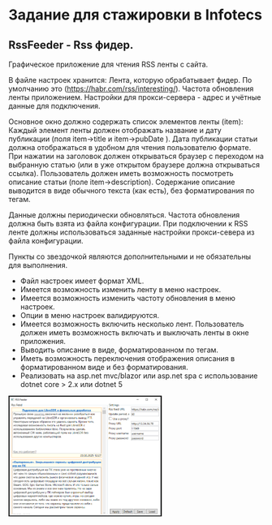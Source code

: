# Задание для стажировки в Infotecs
## RssFeeder - Rss фидер.

Графическое приложение для чтения RSS ленты с сайта.

В файле настроек хранится:
Лента, которую обрабатывает фидер. По умолчанию это (https://habr.com/rss/interesting/).
Частота обновления ленты приложением.  Настройки для прокси-сервера - адрес и учётные данные для подключения.

Основное окно должно содержать список элементов ленты (item): 
Каждый элемент ленты должен отображать название и дату публикации (поля item->title и item->pubDate ). Дата публикации статьи должна отображаться в удобном для чтения пользователю формате.
При нажатии на заголовок должен открываться браузер с переходом на выбранную статью (или в уже открытом браузере должна открываться ссылка).
Пользователь должен иметь возможность посмотреть описание статьи 
(поле item->description). Содержание описание выводится в виде обычного текста (как есть), без форматирования по тегам.

Данные должны периодически обновляться. Частота обновления должна быть взята из файла конфигурации.
При подключении к RSS ленте должны использоваться заданные настройки прокси-севера из файла конфигурации. 

Пункты со звездочкой являются дополнительными и не обязательны для выполнения.

- Файл настроек имеет формат XML.
- Имеется возможность изменить ленту в меню настроек.
- Имеется возможность изменить частоту обновления в меню настроек.
- Опции в меню настроек валидируются.
- Имеется возможность включить несколько лент. Пользователь должен иметь возможность включать и выключать ленты в окне приложения.
- Выводить описание в виде, форматированном по тегам.
- Иметь возможность переключения отображения описания в форматированном виде и без форматирования.
- Реализовать на asp.net mvc/blazor или asp.net spa с использование dotnet core > 2.x или dotnet 5

<img width="60%" src="https://github.com/nikitagrgv/RssFeeder/blob/main/gitassets/image.png?raw=true"><br>
